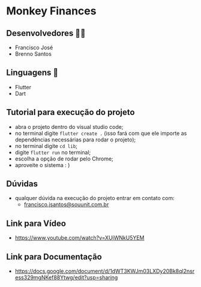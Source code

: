 # Monkey Finances


## Desenvolvedores 🧑‍💻

- Francisco José
- Brenno Santos

## Linguagens 📘

- Flutter
- Dart

## Tutorial para execução do projeto

- abra o projeto dentro do visual studio code;
- no terminal digite `flutter create .` (isso fará com que ele importe as dependências necessárias para rodar o projeto);
- no terminal digite `cd lib`;
- digite `flutter run` no terminal;
- escolha a opção de rodar pelo Chrome;
- aproveite o sistema : )

## Dúvidas

- qualquer dúvida na execução do projeto entrar em contato com:
  - francisco.jsantos@souunit.com.br

## Link para Vídeo

- https://www.youtube.com/watch?v=XUjWNkU5YEM

## Link para Documentação

- https://docs.google.com/document/d/1dWT3KWJm03LXDy20Bk8ql2nsress329mgNKef88Ytwg/edit?usp=sharing
